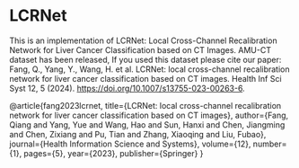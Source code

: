 # LCRNet
This is an implementation of LCRNet: Local Cross-Channel Recalibration Network for Liver Cancer Classification based on CT Images. AMU-CT dataset has been released, If you used this dataset please cite our paper:
Fang, Q., Yang, Y., Wang, H. et al. LCRNet: local cross-channel recalibration network for liver cancer classification based on CT images. Health Inf Sci Syst 12, 5 (2024). https://doi.org/10.1007/s13755-023-00263-6.

@article{fang2023lcrnet,
  title={LCRNet: local cross-channel recalibration network for liver cancer classification based on CT images},
  author={Fang, Qiang and Yang, Yue and Wang, Hao and Sun, Hanxi and Chen, Jiangming and Chen, Zixiang and Pu, Tian and Zhang, Xiaoqing and Liu, Fubao},
  journal={Health Information Science and Systems},
  volume={12},
  number={1},
  pages={5},
  year={2023},
  publisher={Springer}
}
